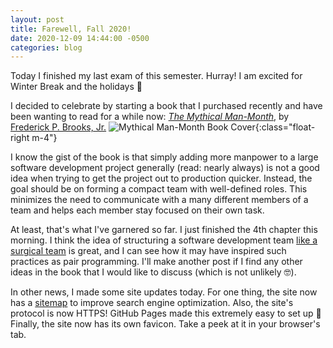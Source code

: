 ```yaml
---
layout: post
title: Farewell, Fall 2020!
date: 2020-12-09 14:44:00 -0500
categories: blog
---
```

Today I finished my last exam of this semester. Hurray! I am excited for Winter Break and the holidays 🎅

I decided to celebrate by starting a book that I purchased recently and have
been wanting to read for a while now:
[_The Mythical Man-Month_](https://en.wikipedia.org/wiki/The_Mythical_Man-Month),
by [Frederick P. Brooks, Jr.](https://en.wikipedia.org/wiki/Fred_Brooks)
![Mythical Man-Month Book Cover](https://upload.wikimedia.org/wikipedia/en/f/fd/Mythical_man-month_%28book_cover%29.jpg){:class="float-right m-4"}

I know the gist of the book is that simply adding more manpower to a large
software development project generally (read: nearly always) is not a good idea
when trying to get the project out to production quicker. Instead, the goal
should be on forming a compact team with well-defined roles. This minimizes
the need to communicate with a many different members of a team and helps
each member stay focused on their own task.

At least, that's what I've garnered
so far. I just finished the 4th chapter this morning. I think the idea of
structuring a software development team
[like a surgical team](https://www.historicprojects.com/Harlan_Mills.html)
is great, and I can see how it may have inspired such practices as
pair programming. I'll make another post if I find any other ideas in the book
that I would like to discuss (which is not unlikely 🤓).

In other news, I made some site updates today. For one thing, the site now has a
[sitemap](/sitemap.xml) to improve search engine optimization. Also, the
site's protocol is now HTTPS! GitHub Pages made this extremely easy to set up 🙂
Finally, the site now has its own favicon. Take a peek at it in your browser's tab.